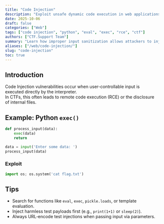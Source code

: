 ```yaml
---
title: "Code Injection"
description: "Exploit unsafe dynamic code execution in web applications to achieve code execution or sensitive data access."
date: 2025-10-06
draft: false
categories: ["Web"]
tags: ["code injection", "python", "eval", "exec", "rce", "ctf"]
authors: ["CTF.Support Team"]
summary: "Learn how improper input sanitization allows attackers to inject and execute code on the server side."
aliases: ["/web/code-injection/"]
slug: "code-injection"
toc: true
---
```


## Introduction

Code Injection vulnerabilities occur when user-controllable input is executed directly by the interpreter.  
In CTFs, this often leads to remote code execution (RCE) or the disclosure of internal files.

## Example: Python `exec()`

```python
def process_input(data):
    exec(data)
    return

data = input('Enter some data: ')
process_input(data)
```

### Exploit

```python
import os; os.system('cat flag.txt')
```

## Tips

- Search for functions like `eval`, `exec`, `pickle.loads`, or template evaluation.
- Inject harmless test payloads first (e.g., `print(1+1)` or `sleep(2)`).
- Always URL‑encode test injections when passing input via parameters.
